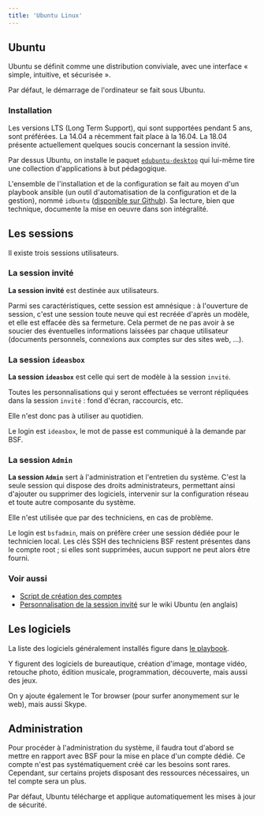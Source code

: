 ```yaml
---
title: 'Ubuntu Linux'
---
```



## Ubuntu

Ubuntu se définit comme une distribution conviviale, avec une interface « simple, intuitive, et sécurisée ».

Par défaut, le démarrage de l'ordinateur se fait sous Ubuntu.

### Installation

Les versions LTS (Long Term Support), qui sont supportées pendant 5 ans, sont préférées. La 14.04 a récemment fait place à la 16.04. La 18.04 présente actuellement quelques soucis concernant la session invité.

Par dessus Ubuntu, on installe le paquet [```edubuntu-desktop```](https://packages.ubuntu.com/xenial/edubuntu-desktop) qui lui-même tire une collection d'applications à but pédagogique.

L'ensemble de l'installation et de la configuration se fait au moyen d'un playbook ansible (un outil d'automatisation de la configuration et de la gestion), nommé `idbuntu` ([disponible sur Github](https://github.com/bibliosansfrontieres/idbuntu)). Sa lecture, bien que technique, documente la mise en oeuvre dans son intégralité.

## Les sessions

Il existe trois sessions utilisateurs.

### La session invité

**La session invité** est destinée aux utilisateurs.

Parmi ses caractéristiques, cette session est amnésique : à l'ouverture de session, c'est une session toute neuve qui est recréée d'après un modèle, et elle est effacée dès sa fermeture. Cela permet de ne pas avoir à se soucier des éventuelles informations laissées par chaque utilisateur (documents personnels, connexions aux comptes sur des sites web, ...).

### La session `ideasbox`

**La session `ideasbox`** est celle qui sert de modèle à la session `invité`.

Toutes les personnalisations qui y seront effectuées se verront répliquées dans la session `invité` : fond d'écran, raccourcis, etc.

Elle n'est donc pas à utiliser au quotidien.

Le login est `ideasbox`, le mot de passe est communiqué à la demande par BSF.

### La session `Admin`

**La session `Admin`** sert à l'administration et l'entretien du système. C'est la seule session qui dispose des droits administrateurs, permettant ainsi d'ajouter ou supprimer des logiciels, intervenir sur la configuration réseau et toute autre composante du système.

Elle n'est utilisée que par des techniciens, en cas de problème.

Le login est `bsfadmin`, mais on préfère créer une session dédiée pour le technicien local. Les clés SSH des techniciens BSF restent présentes dans le compte root ; si elles sont supprimées, aucun support ne peut alors être fourni.

### Voir aussi

  * [Script de création des comptes](https://github.com/bibliosansfrontieres/idbuntu/blob/master/roles/users/tasks/main.yml)
  * [Personnalisation de la session invité](https://help.ubuntu.com/community/CustomizeGuestSession) sur le wiki Ubuntu (en anglais)

## Les logiciels

La liste des logiciels généralement installés figure dans [le playbook](https://github.com/bibliosansfrontieres/idbuntu/blob/master/roles/software/tasks/main.yml).

Y figurent des logiciels de bureautique, création d'image, montage vidéo, retouche photo, édition musicale, programmation, découverte, mais aussi des jeux.

On y ajoute également le Tor browser (pour surfer anonymement sur le web), mais aussi Skype.

## Administration

Pour procéder à l'administration du système, il faudra tout d'abord se mettre en rapport avec BSF pour la mise en place d'un compte dédié. Ce compte n'est pas systématiquement créé car les besoins sont rares. Cependant, sur certains projets disposant des ressources nécessaires, un tel compte sera un plus.

Par défaut, Ubuntu télécharge et applique automatiquement les mises à jour de sécurité.


